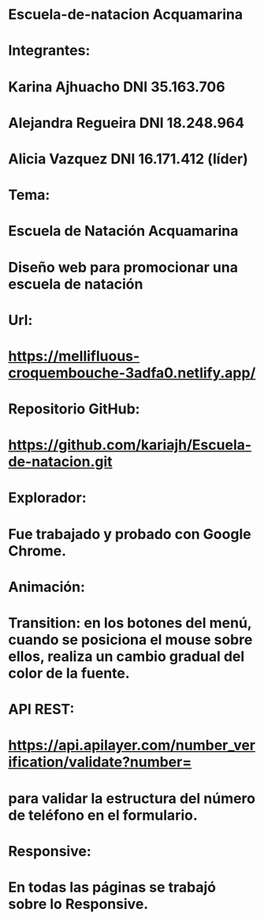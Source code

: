 # Escuela-de-natacion Acquamarina

# Integrantes:
# Karina Ajhuacho DNI 35.163.706
# Alejandra Regueira DNI 18.248.964
# Alicia Vazquez DNI 16.171.412 (líder)

# Tema:
# Escuela de Natación Acquamarina
# Diseño web para promocionar una escuela de natación

# Url:
# https://mellifluous-croquembouche-3adfa0.netlify.app/

# Repositorio GitHub:
# https://github.com/kariajh/Escuela-de-natacion.git

# Explorador:
# Fue trabajado y probado con Google Chrome.

# Animación:
# Transition: en los botones del menú, cuando se posiciona el mouse sobre ellos, realiza un cambio gradual del color de la fuente.

# API REST:
# https://api.apilayer.com/number_verification/validate?number=
# para validar la estructura del número de teléfono en el formulario.

# Responsive:
# En todas las páginas se trabajó sobre lo Responsive.

